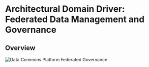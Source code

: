 # Architectural Domain Driver: Federated Data Management and Governance

## Overview

![Data Commons Platform Federated Governance](https://github.com/os-climate/os_c_data_commons/blob/main/images/architecture/Data-Commons-Platform-Federated-Governance.png)
